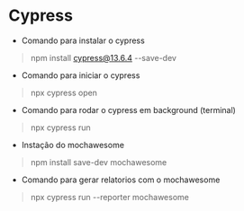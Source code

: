 # Cypress

- Comando para instalar o cypress
> npm install cypress@13.6.4 --save-dev

- Comando para iniciar o cypress
> npx cypress open

- Comando para rodar o cypress em background (terminal)
> npx cypress run

 - Instação do mochawesome
 > npm install save-dev mochawesome

 - Comando para gerar relatorios com o mochawesome
 > npx cypress run --reporter mochawesome